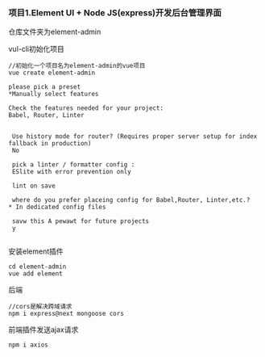 ### 项目1.Element UI + Node JS(express)开发后台管理界面

仓库文件夹为element-admin

vul-cli初始化项目

```shell
//初始化一个项目名为element-admin的vue项目
vue create element-admin

please pick a preset
*Manually select features

Check the features needed for your project: 
Babel, Router, Linter


 Use history mode for router? (Requires proper server setup for index fallback in production)
 No
 
 pick a linter / formatter config :
 ESlite with error prevention only
 
 lint on save
 
 where do you prefer placeing config for Babel,Router, Linter,etc.?
* In dedicated config files
 
 savw this A pewawt for future projects
 y
 
```

安装element插件

```shell
cd element-admin
vue add element
```

后端

```shell
//cors是解决跨域请求
npm i express@next mongoose cors
```

前端插件发送ajax请求

```
npm i axios
```

